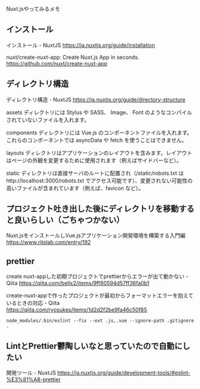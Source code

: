 Nuxt.jsやってみるメモ

## インストール

インストール - NuxtJS https://ja.nuxtjs.org/guide/installation

nuxt/create-nuxt-app: Create Nuxt.js App in seconds. https://github.com/nuxt/create-nuxt-app

## ディレクトリ構造

ディレクトリ構造 - NuxtJS https://ja.nuxtjs.org/guide/directory-structure

assets ディレクトリには Stylus や SASS、 Image、 Font のようなコンパイルされていないファイルを入れます。

components ディレクトリには Vue.js のコンポーネントファイルを入れます。これらのコンポーネントでは asyncData や fetch を使うことはできません。

layouts ディレクトリはアプリケーションのレイアウトを含みます。レイアウトはページの外観を変更するために使用されます（例えばサイドバーなど）。

static ディレクトリは直接サーバのルートに配置され（/static/robots.txt は http://localhost:3000/robots.txt でアクセス可能です）、変更されない可能性の高いファイルが含まれています（例えば、favicon など）。

## プロジェクト吐き出した後にディレクトリを移動すると良いらしい（ごちゃつかない）

Nuxt.jsをインストールしVue.jsアプリケーション開発環境を構築する入門編 https://www.ritolab.com/entry/192

## prettier

create nuxt-appした初期プロジェクトでprettierからエラーが出て動かない - Qiita https://qiita.com/bellx2/items/9ff80594d57ff36fa0b1

create-nuxt-appで作ったプロジェクトが最初からフォーマットエラーを抱えているときの対応 - Qiita https://qiita.com/ryosukes/items/1d2d2f2be9fa46c50f85

```
node_modules/.bin/eslint --fix --ext .js,.vue --ignore-path .gitignore .
```

## LintとPrettier鬱陶しいなと思っていたので自動にしたい

開発ツール - NuxtJS https://ja.nuxtjs.org/guide/development-tools/#eslint-%E3%81%A8-prettier

